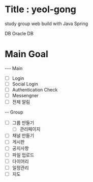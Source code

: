 # Title : yeol-gong
 study group web build with Java Spring
 
 DB
 Oracle DB

# Main Goal
--- Main
* [ ] Login
* [ ] Social Login
* [ ] Authentication Check
* [ ] Messengner
 * [ ] 전체 알림

-- Group
* [ ] 그룹 만들기
  * [ ] 관리페이지
* [ ] 채널 만들기
* [ ] 게시판
 * [ ] 공지사항
 * [ ] 파일 업로드
* [ ] 다이어리
 * [ ] 일정관리
 * [ ] 지도
